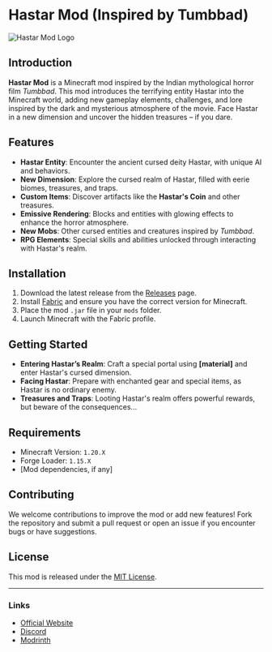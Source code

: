 # Hastar Mod (Inspired by Tumbbad)

![Hastar Mod Logo](path/to/your/logo.png)

## Introduction

**Hastar Mod** is a Minecraft mod inspired by the Indian mythological horror film *Tumbbad*. This mod introduces the terrifying entity Hastar into the Minecraft world, adding new gameplay elements, challenges, and lore inspired by the dark and mysterious atmosphere of the movie. Face Hastar in a new dimension and uncover the hidden treasures – if you dare.

## Features

- **Hastar Entity**: Encounter the ancient cursed deity Hastar, with unique AI and behaviors.
- **New Dimension**: Explore the cursed realm of Hastar, filled with eerie biomes, treasures, and traps.
- **Custom Items**: Discover artifacts like the **Hastar's Coin** and other treasures.
- **Emissive Rendering**: Blocks and entities with glowing effects to enhance the horror atmosphere.
- **New Mobs**: Other cursed entities and creatures inspired by *Tumbbad*.
- **RPG Elements**: Special skills and abilities unlocked through interacting with Hastar's realm.

## Installation

1. Download the latest release from the [Releases](https://github.com/your-username/hastar-mod/releases) page.
2. Install [Fabric](https://fabricmc.net/) and ensure you have the correct version for Minecraft.
3. Place the mod `.jar` file in your `mods` folder.
4. Launch Minecraft with the Fabric profile.

## Getting Started

- **Entering Hastar’s Realm**: Craft a special portal using **[material]** and enter Hastar's cursed dimension.
- **Facing Hastar**: Prepare with enchanted gear and special items, as Hastar is no ordinary enemy.
- **Treasures and Traps**: Looting Hastar's realm offers powerful rewards, but beware of the consequences...

## Requirements

- Minecraft Version: `1.20.X`
- Forge Loader: `1.15.X`
- [Mod dependencies, if any]

## Contributing

We welcome contributions to improve the mod or add new features! Fork the repository and submit a pull request or open an issue if you encounter bugs or have suggestions.

## License

This mod is released under the [MIT License](LICENSE).

---

### Links

- [Official Website](http://your-website.com)
- [Discord](https://discord.com/invite/your-server-link)
- [Modrinth](https://modrinth.com/mod/hastar-mod)

